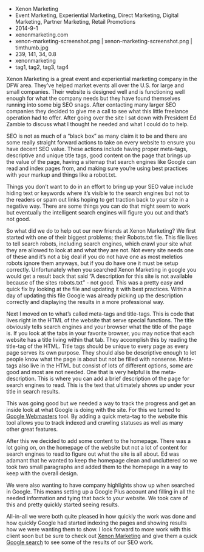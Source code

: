 * Xenon Marketing
* Event Marketing, Experiential Marketing, Direct Marketing, Digital Marketing, Partner Marketing, Retail Promotions
* 2014-9-1
* xenonmarketing.com
* xenon-marketing-screenshot.png | xenon-marketing-screenshot.png | timthumb.jpg
* 239, 141, 34, 0.8
* xenonmarketing
* tag1, tag2, tag3, tag4

Xenon Marketing is a great event and experiential marketing company in the DFW area. They’ve helped market events all over the U.S. for large and small companies. Their website is designed well and is functioning well enough for what the company needs but they have found themselves running into some big SEO snags. After contacting many larger SEO companies they decided to give me a call to see what this little freelance operation had to offer. After going over the site I sat down with President Ed Zambie to discuss what I thought he needed and what I could do to help. 

SEO is not as much of a “black box” as many claim it to be and there are some really straight forward actions to take on every website to ensure you have decent SEO value. These actions include having proper meta-tags, descriptive and unique title tags, good content on the page that brings up the value of the page, having a sitemap that search engines like Google can read and index pages from, and making sure you’re using best practices with your markup and things like a robot.txt. 

Things you don’t want to do in an effort to bring up your SEO value include hiding text or keywords where it’s visible to the search engines but not to the readers or spam out links hoping to get traction back to your site in a negative way. There are some things you can do that might seem to work but eventually the intelligent search engines will figure you out and that’s not good.

So what did we do to help out our new friends at Xenon Marketing? We first started with one of their biggest problems; their Robots.txt file. This file lives to tell search robots, including search engines, which crawl your site what they are allowed to look at and what they are not. Not every site needs one of these and it’s not a big deal if you do not have one as most meletios robots ignore them anyways, but if you do have one it must be setup correctly. Unfortunately when you searched Xenon Marketing in google you would get a result back that said “A description for this site is not available because of the sites robots.txt” - not good. This was a pretty easy and quick fix by looking at the file and updating it with best practices. Within a day of updating this file Google was already picking up the description correctly and displaying the results in a more professional way. 

Next I moved on to what’s called meta-tags and title-tags. This is code that lives right in the HTML of the website that serve special functions. The title obviously tells search engines and your browser what the title of the page is. If you look at the tabs in your favorite browser, you may notice that each website has a title living within that tab. They accomplish this by reading the title-tag of the HTML. Title tags should be unique to every page as every page serves its own purpose. They should also be descriptive enough to let people know what the page is about but not be filled with nonsense. Meta-tags also live in the HTML but consist of lots of different options, some are good and most are not needed. One that is very helpful is the meta-description. This is where you can add a brief description of the page for search engines to read. This is the text that ultimately shows up under your title in search results. 

This was going good but we needed a way to track the progress and get an inside look at what Google is doing with the site. For this we turned to [Google Webmasters](http://www.google.com/webmasters/) tool. By adding a quick meta-tag to the website this tool allows you to track indexed and crawling statuses as well as many other great features. 

After this we decided to add some content to the homepage. There was a lot going on, on the homepage of the website but not a lot of content for search engines to read to figure out what the site is all about. Ed was adamant that he wanted to keep the homepage clean and uncluttered so we took two small paragraphs and added them to the homepage in a way to keep with the overall design. 

We were also wanting to have company highlights show up when searched in Google. This means setting up a Google Plus account and filling in all the needed information and tying that back to your website. We took care of this and pretty quickly started seeing results. 

All-in-all we were both quite pleased in how quickly the work was done and how quickly Google had started indexing the pages and showing results how we were wanting them to show. I look forward to more work with this client soon but be sure to check out [Xenon Marketing](http://xenonmarketing.com) and give them a quick [Google search](https://www.google.com/search?q=xenon+marketing&oq=xenon+marketing&aqs=chrome.0.0j69i60j0j69i60j69i61j0.2549j0j7&sourceid=chrome&es_sm=91&ie=UTF-8) to see some of the results of our SEO work. 

